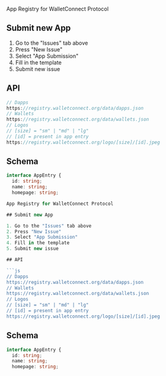 App Registry for WalletConnect Protocol

 ## Submit new App

 1. Go to the "Issues" tab above
 2. Press "New Issue"
 3. Select "App Submission"
 4. Fill in the template
 5. Submit new issue

 ## API

 ```js
 // Dapps
 https://registry.walletconnect.org/data/dapps.json
 // Wallets
 https://registry.walletconnect.org/data/wallets.json
 // Logos
 // [size] = "sm" | "md" | "lg"
 // [id] = present in app entry
 https://registry.walletconnect.org/logo/[size]/[id].jpeg
 ```

 ## Schema

 ```typescript
 interface AppEntry {
   id: string;
   name: string;
   homepage: string;

App Registry for WalletConnect Protocol

 ## Submit new App

 1. Go to the "Issues" tab above
 2. Press "New Issue"
 3. Select "App Submission"
 4. Fill in the template
 5. Submit new issue

 ## API

 ```js
 // Dapps
 https://registry.walletconnect.org/data/dapps.json
 // Wallets
 https://registry.walletconnect.org/data/wallets.json
 // Logos
 // [size] = "sm" | "md" | "lg"
 // [id] = present in app entry
 https://registry.walletconnect.org/logo/[size]/[id].jpeg
 ```

 ## Schema

 ```typescript
 interface AppEntry {
   id: string;
   name: string;
   homepage: string;
